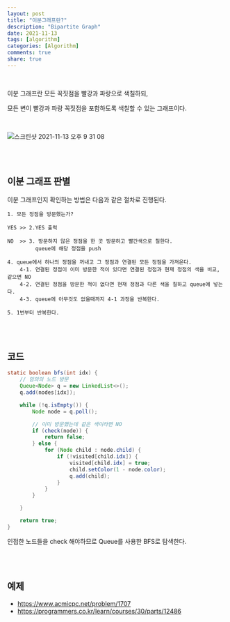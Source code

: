 ```yaml
---
layout: post     
title: "이분그래프란?"   
description: "Bipartite Graph"      
date: 2021-11-13     
tags: [algorithm]       
categories: [Algorithm]       
comments: true     
share: true   
---  
```



<br />


이분 그래프란 모든 꼭짓점을 빨강과 파랑으로 색칠하되, 

모든 변이 빨강과 파랑 꼭짓점을 포함하도록 색칠할 수 있는 그래프이다.    

<br />

![스크린샷 2021-11-13 오후 9 31 08](https://user-images.githubusercontent.com/33855307/141643915-b068310b-669d-4472-8c88-fbe12f8cff66.png)


<br />
<br />

## 이분 그래프 판별

이분 그래프인지 확인하는 방법은 다음과 같은 절차로 진행된다. 

```text
1. 모든 정점을 방문했는가?

YES >>️ 2.YES 출력 

NO  >>️ 3. 방문하지 않은 정점을 한 곳 방문하고 빨간색으로 칠한다. 
         queue에 해당 정점을 push 
   
4. queue에서 하나의 정점을 꺼내고 그 정점과 연결된 모든 정점을 가져온다. 
    4-1. 연결된 정점이 이미 방문한 적이 있다면 연결된 정점과 현재 정점의 색을 비교, 같으면 NO 
    4-2. 연결된 정점을 방문한 적이 없다면 현재 정점과 다른 색을 칠하고 queue에 넣는다. 
    4-3. queue에 아무것도 없을때까지 4-1 과정을 반복한다. 
    
5. 1번부터 반복한다.  
```

<br />
<br />

## 코드 

```java
static boolean bfs(int idx) {
	// 임의의 노드 방문
	Queue<Node> q = new LinkedList<>();
	q.add(nodes[idx]);

	while (!q.isEmpty()) {
		Node node = q.poll();

		// 이미 방문했는데 같은 색이라면 NO
		if (check(node)) {
			return false;
		} else {
			for (Node child : node.child) {
				if (!visited[child.idx]) {
					visited[child.idx] = true;
					child.setColor(1 - node.color);
					q.add(child);
				}
			}
		}

	}

	return true;
}
```


인접한 노드들을 check 해야하므로 Queue를 사용한 BFS로 탐색한다. 

<br />
<br />


## 예제 
* <https://www.acmicpc.net/problem/1707>
* <https://programmers.co.kr/learn/courses/30/parts/12486>



<br />

